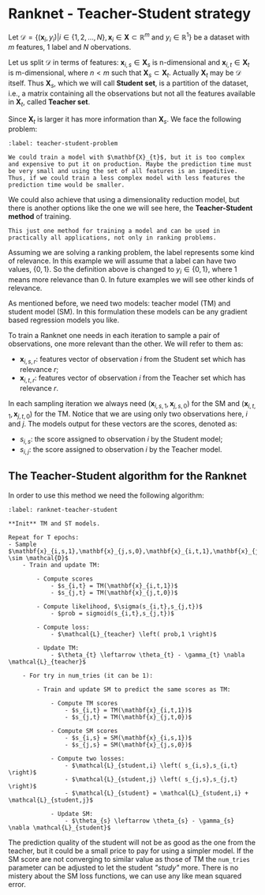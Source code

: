 # Ranknet - Teacher-Student strategy

Let $\mathcal{D} = \{(\mathbf{x}_{i},y_{i}) | i \in \{1,2,...,N\}, \mathbf{x}_{i} \in \mathbf{X} \subset \mathbb{R}^{m} \text{ and } y_{i} \in \mathbb{R}^{1} \}$ be a dataset with $m$ features, 1 label and $N$ obervations.

Let us split $\mathcal{D}$ in terms of features: 
$\mathbf{x}_{i,s} \in \mathbf{X}_{s}$ is n-dimensional and $\mathbf{x}_{i,t} \in \mathbf{X}_{t}$ is m-dimensional, where $n<m$ such that $\mathbf{X}_{s} \subset \mathbf{X}_{t}$. Actually $\mathbf{X}_{t}$ may be $\mathcal{D}$ itself. Thus $\mathbf{X}_{s}$, which we will call **Student set**, is a partition of the dataset, i.e., a matrix containing all the observations but not all the features available in $\mathbf{X}_{t}$, called **Teacher set**.

Since $\mathbf{X}_{t}$ is larger it has more information than $\mathbf{X}_{s}$. We face the following problem:

```{prf:proposition}
:label: teacher-student-problem

We could train a model with $\mathbf{X}_{t}$, but it is too complex and expensive to put it on production. Maybe the prediction time must be very small and using the set of all features is an impeditive. Thus, if we could train a less complex model with less features the prediction time would be smaller.
```

We could also achieve that using a dimensionality reduction model, but there is another options like the one we will see here, the **Teacher-Student method** of training.

```{note}
This just one method for training a model and can be used in practically all applications, not only in ranking problems.
```

Assuming we are solving a ranking problem, the label represents some kind of relevance. In this example we will assume that a label can have two values, $\{0,1\}$. So the definition above is changed to $y_{i} \in \{0,1\}$, where $1$ means more relevance than $0$. In future examples we will see other kinds of relevance. 

As mentioned before, we need two models: teacher model (TM) and student model (SM). In this formulation these models can be any gradient based regression models you like.

To train a Ranknet one needs in each iteration to sample a pair of observations, one more relevant than the other. We will refer to them as:

- $\mathbf{x}_{i,s,r}$: features vector of observation $i$ from the Student set which has relevance $r$;
- $\mathbf{x}_{i,t,r}$: features vector of observation $i$ from the Teacher set which has relevance $r$.

In each sampling iteration we always need $\left( \mathbf{x}_{i,s,1},\mathbf{x}_{j,s,0} \right)$ for the SM and $\left( \mathbf{x}_{i,t,1},\mathbf{x}_{j,t,0} \right)$ for the TM. Notice that we are using only two observations here, $i$ and $j$. The models output for these vectors are the scores, denoted as:

- $s_{i,s}$: the score assigned to observation $i$ by the Student model;
- $s_{i,j}$: the score assigned to observation $i$ by the Teacher model.


## The Teacher-Student algorithm for the Ranknet

In order to use this method we need the following algorithm:

```{prf:algorithm} Ranknet Teacher-Student
:label: ranknet-teacher-student

**Init** TM and ST models.

Repeat for T epochs:
- Sample $\mathbf{x}_{i,s,1},\mathbf{x}_{j,s,0},\mathbf{x}_{i,t,1},\mathbf{x}_{j,t,0} \sim \mathcal{D}$
    - Train and update TM:

        - Compute scores  
            - $s_{i,t} = TM(\mathbf{x}_{i,t,1})$  
            - $s_{j,t} = TM(\mathbf{x}_{j,t,0})$  

        - Compute likelihood, $\sigma(s_{i,t},s_{j,t})$  
            - $prob = sigmoid(s_{i,t},s_{j,t})$  

        - Compute loss:
            - $\mathcal{L}_{teacher} \left( prob,1 \right)$

        - Update TM:
            - $\theta_{t} \leftarrow \theta_{t} - \gamma_{t} \nabla \mathcal{L}_{teacher}$ 

    - For try in num_tries (it can be 1):  

        - Train and update SM to predict the same scores as TM:

            - Compute TM scores
                - $s_{i,t} = TM(\mathbf{x}_{i,t,1})$
                - $s_{j,t} = TM(\mathbf{x}_{j,t,0})$
            
            - Compute SM scores
                - $s_{i,s} = SM(\mathbf{x}_{i,s,1})$
                - $s_{j,s} = SM(\mathbf{x}_{j,s,0})$
            
            - Compute two losses:
                - $\mathcal{L}_{student,i} \left( s_{i,s},s_{i,t} \right)$
                - $\mathcal{L}_{student,j} \left( s_{j,s},s_{j,t} \right)$
                - $\mathcal{L}_{student} = \mathcal{L}_{student,i} + \mathcal{L}_{student,j}$
            
            - Update SM:
                - $\theta_{s} \leftarrow \theta_{s} - \gamma_{s} \nabla \mathcal{L}_{student}$
```

The prediction quality of the student will not be as good as the one from the teacher, but it could be a small price to pay for using a simpler model. If the SM score are not converging to similar value as those of TM the `num_tries` parameter can be adjusted to let the student _"study"_ more. There is no mistery about the SM loss functions, we can use any like mean squared error.